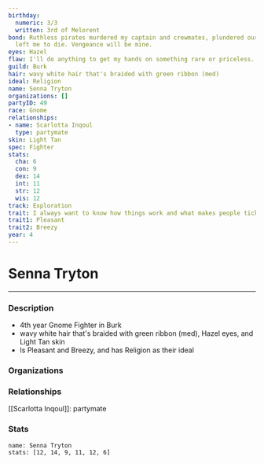 ```yaml
---
birthday:
  numeric: 3/3
  written: 3rd of Melorent
bond: Ruthless pirates murdered my captain and crewmates, plundered our ship, and
  left me to die. Vengeance will be mine.
eyes: Hazel
flaw: I'll do anything to get my hands on something rare or priceless.
guild: Burk
hair: wavy white hair that's braided with green ribbon (med)
ideal: Religion
name: Senna Tryton
organizations: []
partyID: 49
race: Gnome
relationships:
- name: Scarlotta Inqoul
  type: partymate
skin: Light Tan
spec: Fighter
stats:
  cha: 6
  con: 9
  dex: 14
  int: 11
  str: 12
  wis: 12
track: Exploration
trait: I always want to know how things work and what makes people tick.
trait1: Pleasant
trait2: Breezy
year: 4
---
```

# Senna Tryton
---
### Description
- 4th year Gnome Fighter in Burk
- wavy white hair that's braided with green ribbon (med), Hazel eyes, and Light Tan skin
- Is Pleasant and Breezy, and has Religion as their ideal

### Organizations
### Relationships
[[Scarlotta Inqoul]]: partymate
### Stats
```statblock
name: Senna Tryton
stats: [12, 14, 9, 11, 12, 6]
```